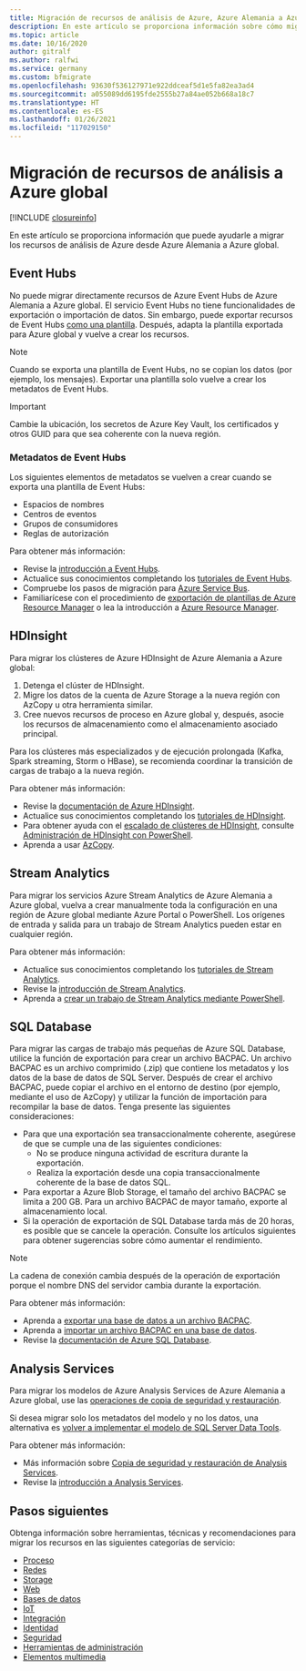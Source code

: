 ```yaml
---
title: Migración de recursos de análisis de Azure, Azure Alemania a Azure global
description: En este artículo se proporciona información sobre cómo migrar los recursos de análisis de Azure desde Azure Alemania a Azure global.
ms.topic: article
ms.date: 10/16/2020
author: gitralf
ms.author: ralfwi
ms.service: germany
ms.custom: bfmigrate
ms.openlocfilehash: 93630f536127971e922ddceaf5d1e5fa82ea3ad4
ms.sourcegitcommit: a055089dd6195fde2555b27a84ae052b668a18c7
ms.translationtype: HT
ms.contentlocale: es-ES
ms.lasthandoff: 01/26/2021
ms.locfileid: "117029150"
---
```

# <a name="migrate-analytics-resources-to-global-azure"></a>Migración de recursos de análisis a Azure global

[!INCLUDE [closureinfo](../../includes/germany-closure-info.md)]


En este artículo se proporciona información que puede ayudarle a migrar los recursos de análisis de Azure desde Azure Alemania a Azure global.
  
## <a name="event-hubs"></a>Event Hubs

No puede migrar directamente recursos de Azure Event Hubs de Azure Alemania a Azure global. El servicio Event Hubs no tiene funcionalidades de exportación o importación de datos. Sin embargo, puede exportar recursos de Event Hubs [como una plantilla](../azure-resource-manager/templates/export-template-portal.md). Después, adapta la plantilla exportada para Azure global y vuelve a crear los recursos.

> [!NOTE]
> Cuando se exporta una plantilla de Event Hubs, no se copian los datos (por ejemplo, los mensajes). Exportar una plantilla solo vuelve a crear los metadatos de Event Hubs.

> [!IMPORTANT]
> Cambie la ubicación, los secretos de Azure Key Vault, los certificados y otros GUID para que sea coherente con la nueva región.

### <a name="event-hubs-metadata"></a>Metadatos de Event Hubs

Los siguientes elementos de metadatos se vuelven a crear cuando se exporta una plantilla de Event Hubs:

- Espacios de nombres
- Centros de eventos
- Grupos de consumidores
- Reglas de autorización

Para obtener más información:

- Revise la [introducción a Event Hubs](../event-hubs/event-hubs-about.md).
- Actualice sus conocimientos completando los [tutoriales de Event Hubs](../event-hubs/index.yml).
- Compruebe los pasos de migración para [Azure Service Bus](./germany-migration-integration.md#service-bus).
- Familiarícese con el procedimiento de [exportación de plantillas de Azure Resource Manager](../azure-resource-manager/templates/export-template-portal.md) o lea la introducción a [Azure Resource Manager](../azure-resource-manager/management/overview.md).

## <a name="hdinsight"></a>HDInsight

Para migrar los clústeres de Azure HDInsight de Azure Alemania a Azure global:

1. Detenga el clúster de HDInsight.
2. Migre los datos de la cuenta de Azure Storage a la nueva región con AzCopy u otra herramienta similar.
3. Cree nuevos recursos de proceso en Azure global y, después, asocie los recursos de almacenamiento como el almacenamiento asociado principal.

Para los clústeres más especializados y de ejecución prolongada (Kafka, Spark streaming, Storm o HBase), se recomienda coordinar la transición de cargas de trabajo a la nueva región.

Para obtener más información:

- Revise la [documentación de Azure HDInsight](../hdinsight/index.yml).
- Actualice sus conocimientos completando los [tutoriales de HDInsight](../hdinsight/index.yml).
- Para obtener ayuda con el [escalado de clústeres de HDInsight](../hdinsight/hdinsight-administer-use-powershell.md#scale-clusters), consulte [Administración de HDInsight con PowerShell](../hdinsight/hdinsight-administer-use-powershell.md).
- Aprenda a usar [AzCopy](../storage/common/storage-use-azcopy-v10.md).

## <a name="stream-analytics"></a>Stream Analytics

Para migrar los servicios Azure Stream Analytics de Azure Alemania a Azure global, vuelva a crear manualmente toda la configuración en una región de Azure global mediante Azure Portal o PowerShell. Los orígenes de entrada y salida para un trabajo de Stream Analytics pueden estar en cualquier región.

Para obtener más información:

- Actualice sus conocimientos completando los [tutoriales de Stream Analytics](../stream-analytics/stream-analytics-real-time-fraud-detection.md).
- Revise la [introducción de Stream Analytics](../stream-analytics/stream-analytics-introduction.md).
- Aprenda a [crear un trabajo de Stream Analytics mediante PowerShell](../stream-analytics/stream-analytics-quick-create-powershell.md).

## <a name="sql-database"></a>SQL Database

Para migrar las cargas de trabajo más pequeñas de Azure SQL Database, utilice la función de exportación para crear un archivo BACPAC. Un archivo BACPAC es un archivo comprimido (.zip) que contiene los metadatos y los datos de la base de datos de SQL Server. Después de crear el archivo BACPAC, puede copiar el archivo en el entorno de destino (por ejemplo, mediante el uso de AzCopy) y utilizar la función de importación para recompilar la base de datos. Tenga presente las siguientes consideraciones:

- Para que una exportación sea transaccionalmente coherente, asegúrese de que se cumple una de las siguientes condiciones:
  - No se produce ninguna actividad de escritura durante la exportación.
  - Realiza la exportación desde una copia transaccionalmente coherente de la base de datos SQL.
- Para exportar a Azure Blob Storage, el tamaño del archivo BACPAC se limita a 200 GB. Para un archivo BACPAC de mayor tamaño, exporte al almacenamiento local.
- Si la operación de exportación de SQL Database tarda más de 20 horas, es posible que se cancele la operación. Consulte los artículos siguientes para obtener sugerencias sobre cómo aumentar el rendimiento.

> [!NOTE]
> La cadena de conexión cambia después de la operación de exportación porque el nombre DNS del servidor cambia durante la exportación.

Para obtener más información:

- Aprenda a [exportar una base de datos a un archivo BACPAC](../azure-sql/database/database-export.md).
- Aprenda a [importar un archivo BACPAC en una base de datos](../azure-sql/database/database-import.md).
- Revise la [documentación de Azure SQL Database](/azure/sql-database/).

## <a name="analysis-services"></a>Analysis Services

Para migrar los modelos de Azure Analysis Services de Azure Alemania a Azure global, use las [operaciones de copia de seguridad y restauración](../analysis-services/analysis-services-backup.md).

Si desea migrar solo los metadatos del modelo y no los datos, una alternativa es [volver a implementar el modelo de SQL Server Data Tools](../analysis-services/analysis-services-deploy.md).

Para obtener más información:

- Más información sobre [Copia de seguridad y restauración de Analysis Services](../analysis-services/analysis-services-backup.md).
- Revise la [introducción a Analysis Services](../analysis-services/analysis-services-overview.md).

## <a name="next-steps"></a>Pasos siguientes

Obtenga información sobre herramientas, técnicas y recomendaciones para migrar los recursos en las siguientes categorías de servicio:

- [Proceso](./germany-migration-compute.md)
- [Redes](./germany-migration-networking.md)
- [Storage](./germany-migration-storage.md)
- [Web](./germany-migration-web.md)
- [Bases de datos](./germany-migration-databases.md)
- [IoT](./germany-migration-iot.md)
- [Integración](./germany-migration-integration.md)
- [Identidad](./germany-migration-identity.md)
- [Seguridad](./germany-migration-security.md)
- [Herramientas de administración](./germany-migration-management-tools.md)
- [Elementos multimedia](./germany-migration-media.md)